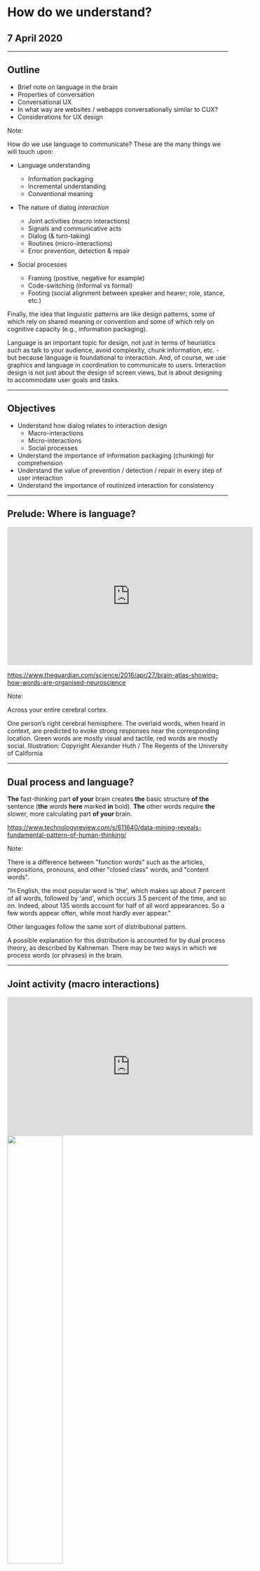 # How do we understand?
## 7 April 2020

---

## Outline

- Brief note on language in the brain
- Properties of conversation
- Conversational UX
- In what way are websites / webapps conversationally similar to CUX?
- Considerations for UX design

Note:

How do we use language to communicate? These are the many things we will touch upon:

- Language understanding
  - Information packaging
  - Incremental understanding
  - Conventional meaning

- The nature of dialog *interaction*
  - Joint activities (macro interactions)
  - Signals and communicative acts
  - Dialog (& turn-taking)
  - Routines (micro-interactions)
  - Error prevention, detection & repair

- Social processes
  - Framing (positive, negative for example)
  - Code-switching (informal vs formal)
  - Footing (social alignment between speaker and hearer; role, stance, etc.)

Finally, the idea that linguistic patterns are like design patterns, some of which rely on shared meaning or convention and some of which rely on cognitive capacity (e.g., information packaging).

Language is an important topic for design, not just in terms of heuristics such as talk to your audience, avoid complexity, chunk information, etc. - but because language is foundational to interaction. And, of course, we use graphics and language in coordination to communicate to users. Interaction design is not just about the design of screen views, but is about designing to accommodate user goals and tasks.

---

## Objectives

- Understand how dialog relates to interaction design
  - Macro-interactions
  - Micro-interactions
  - Social processes
- Understand the importance of information packaging (chunking) for comprehension
- Understand the value of prevention / detection / repair in every step of user interaction
- Understand the importance of routinized interaction for consistency

---

## Prelude: Where is language?

<iframe width="560" height="315" src="https://www.youtube.com/embed/k61nJkx5aDQ" frameborder="0" allow="autoplay; encrypted-media" allowfullscreen></iframe>

https://www.theguardian.com/science/2016/apr/27/brain-atlas-showing-how-words-are-organised-neuroscience

Note:

Across your entire cerebral cortex.

One person’s right cerebral hemisphere. The overlaid words, when heard in context, are predicted to evoke strong responses near the corresponding location. Green words are mostly visual and tactile, red words are mostly social. Illustration: Copyright Alexander Huth / The Regents of the University of California

---

## Dual process and language?

 **The** fast-thinking part **of your** brain creates **the** basic structure **of the** sentence (**the** words **here** marked **in** bold). **The** other words require **the** slower, more calculating part **of your** brain.

https://www.technologyreview.com/s/611640/data-mining-reveals-fundamental-pattern-of-human-thinking/

Note:

There is a difference between "function words" such as the articles, prepositions, pronouns, and other "closed class" words, and "content words".

"In English, the most popular word is 'the', which makes up about 7 percent of all words, followed by 'and', which occurs 3.5 percent of the time, and so on. Indeed, about 135 words account for half of all word appearances. So a few words appear often, while most hardly ever appear."

Other languages follow the same sort of distributional pattern.

A possible explanation for this distribution is accounted for by dual process theory, as described by Kahneman. There may be two ways in which we process words (or phrases) in the brain.

---

## Joint activity (macro interactions)

<iframe width="560" height="315" src="https://www.youtube.com/embed/3YxXsQMAvWg" frameborder="0" allowfullscreen></iframe>

<img src="images/discourse-continuum.png" align="center" width="50%" height="50%">

Note:


We're going to be talking about language, but let's focus in on goals and interaction since this has greater bearing on design than how we process language in the brain.

Here some examples of interaction that involve joint activity: teaching, job interview, game, dinner party, task.

For example, in a store transaction there are typically at least two roles: server and customer. What we communicate during interaction is partly defined by our role and our goals. But people also have their personal identities, beliefs, feelings & desires.

People participate in joint activities to achieve goals.

In most joint activities, people pursue multiple goals - public and private goals. Business goal (transaction), procedural goals (doing this quickly and efficiently), interpersonal goals (remaining polite), private agendas.

Joint activities require coordination. Conventional procedures and language use.

Joint activities are composed of joint actions.
- Greeting
- Request assistance
- Pay for items
- Conclude

Joint actions can be coordinated because they divide into phases: they have identifiable functions and entry/exits.

Phases get coordinated. (Imagine how your actions are coordinated when you are introduced to someone.)

For example, in conversation people take turns. These turns are distinguishable as intonation units. (Even if you can't hear what someone says, you can hear the rise and fall of their voice.) Entries and exits of turns are marked in syntax, morphology and intonation. For example, intonation units begin on a high pitch, drop gradually over the unit, and end with a distinctive fall or rise. They also tend to have a focal accented syllable at or near the end. These patterns are found in all languages. These intonational contours help aid listeners to project exit times more accurately.

Spoken language is highly synchronized. People are surprisingly good at judging entry and exit times, as well as accounting for processing difficulty.

There are boundaries - entries and exits that each participant has to recognize and understand.

People agree on the joint activity, who takes part, what roles they play before committing to the part.

Various dimensions:
- scriptedness (Marriage ceremony versus encounter in a hallway)
- formality (formal meeting, gossip)
- verbalness (phone call, tennis game)
- cooperativeness (restaurant to competitive game)
- governance "side-edness" (greeting a colleague, versus student in a class)

---

### Routinizing UX (micro interactions)

<img src="images/ui-patterns.gif" width="50%" height="50%">

http://ui-patterns.com

Note:

Some words seem to stick together. You seem to remember them together as if they are one object. This makes sense... it's chunking in action. For example,

- "I don't know"

You don't have to parse this to understand what it means. It's been routinized through repeated activation and use. Production and understanding require little cognitive effort.

But such phrases are also subject to priming. You know what to expect!

- "Cat in the ___"

If someone says: "cat in the __", you can fill in the blank. We chunk language into repeatable bits. These bits are linked frames. [Fillmore]

When we learn language, concepts and patterns become entrenched with frequent use.

Priming is also at play. UI components share familiar patterns so that you don't have to think to hard about what they mean.

Interaction design patterns and linguistic patterns share much in common. But while we all know how to use language, it takes specialized training to produce good interaction design patterns.

- Designers don't get continuous feedback of understanding by the user
- Production is not linked to comprehension in a real time feedback loop
- Patterns of behavior may not be aligned with the intended interaction.

Go to Google Images and search on "dialog box". What kind of variability do you see and is any of it confusing?

Easy to break design patterns:

- Information packaging
- Altering labels
- Altering positions of components
- Semantic mis-match between text and button labels
- Multiple choice tasks in a UI component

It's also easy to be complacent about design patterns.

---

## Conversational UX (CUX)

<img src="images/chat-modes.png" align="center" width="100%" height="100%">

Note:

Broadly, there are two sorts of CUX these days. Task-based UX that you might experience using a Voice UI, and a social bot, which are of increasing interest by companies such as Alexa and Siri as tools to engage.

---

## Why is this like human dialog? When is not?

<img src="images/alexa.jpg" align="center" width="70%" height="70%">

Note:

What if one participant of this activity, is not human? Is it dialogue?

This is a human-initiated dialogue activity.

---

## How about this?


<img src="images/iphone.png" align="center" width="30%" height="30%">

Note:

This is also a dialogue activity.

- (Would you) answer a few simple questions.
- If you click "Get Started", this seems to be an acceptance.

The two acts together have the feel of "question-answer".

---

## You design for dialogue interaction!

- You are using language
- The user interacts in turns
- The interaction is cooperative
- ... and more

Note:

Both are human-computer dialogues. Perhaps, you don't think of yourself as designing dialogues yet, but you are!

---

## Can Alexa answer this?

- Q. Who was the first president of the United States?
- A. George Washington.
- Q. When was **he** born?
- ?

https://www.wired.com/story/inside-amazon-alexa-prize/

Note:

Not long ago, the answer was 'no'. Now?

---

## Dialogue is multi-turn

Why don't Siri and Alexa do this (well) yet?
- Contextual expressions: for example, he/she/it, this/that/these..., here/there, yesterday/today...
- Pragmatic interpretation: "what you mean" versus "what you say"
- Error detection and repair

Note:

- You need some sort of context modeling to interpret deictic (e.g., pointing) expressions and those which refer to previous dialogue context (what was said previously).
- You also need some knowledge of the world and the ability to reason.

Only recently, Amazon released a simple dialogue development kit.
https://developer.amazon.com/docs/custom-skills/dialog-interface-reference.html

---

*Humans are inherently wired for conversation -- and conversation is a kind of joint action*

Note: Humans are really good at dialogue. The capacity is built into us. This contrasts from the use of formal or written language which must be explicitly learned.

Okay, so we're wired for conversation. What does this have to do with interaction design and why bother with the theory.

Your understanding of language is largely unconscious, or at least largely automatic. You are highly competent and, in fact, an expert at using language. And when you talk, you don't need to think about how language works. *But when you are designing interactive media, your conscious understanding of communicative processes will help you communicate better.*

An example where this really matters, but is still mostly done poorly: wrong user /password dialogues. While there are a few simple design patterns to draw upon, it's still very common to see this poorly implemented. Another example comes from broken links on the web. We are not computers... a 404 page is virtually meaningless to most users. No doubt you can think of other common examples!

---

## Linguistic patterns are design patterns

<img src="images/conversation.jpg" align="center" width="70%" height="70%">

Note:

Let's turn to the idea of linguistic patterns and how these relate to design patterns.

What are design patterns?

- F2F conversation is the most natural means of interaction
- Until now, we've looked at decision-making as a discrete action, but interaction is continuous. And we've also only considered decision-making from the context of a single person. But conversational acts require interaction and, generally, with more than one person. (An exception to this is self-talk).
- Conversation gives insight into how we organize, or package, information for comprehension, and how we exchange thoughts; we do so for much more than just information exchange.
- Conversations move through time, but there are devices for using the physical and mental environment to make some objects more salient.
- Conversation also gives insight into natural processes in error prevention, detection, and repair
- Finally, we will look at both macro-interactions and micro-interactions. Interaction viewed from both perspectives are important to design.

---

## Social coordination

<img src="images/mirror-neuron.png" align="center" width="70%" height="70%">


*Empathy is the basis for social connection and cooperation*

Note:

There is a link between empathy & cooperation.

Monkeys and people have neural systems in the pre-motor cortex to coordinate complex actions. When you perform an action certain neurons fire; the same neurons fire when you see someone perform an action. Neural connections to the parietal cortex, which integrates sensory information, are tuned when you do something or see someone do something.

Unsurprisingly, this pathway is also linked to your emotional system. If you see someone happy, you feel happiness. This is the basis of empathy. Empathy is the basis of social connection. How you are brought up matters? What you experience gets strengthened.

Early learning is important - half of neural connections die off by the age of 5.

People are inherently cooperative. And this is built into how we do everything, include communicate.

Points from another great talk from George Lakoff
https://www.youtube.com/watch?v=T46bSyh0xc0

---

## Participant framework (roles)

<img src="images/participant-framework.png" align="center" width="70%" height="70%">

[Goffman regions and audience segregation](https://youtu.be/OcFgCudciss?list=PLAZgQtqtqwF05EJW0CG3rMsE8jJrmA7BM)

*We design for an audience - audiences are imagined recipients*

Note:

Imagine from this diagram, that participants are in visual & aural range. They are also "bonified participants" (ratified) or not (e.g., by-standers).

"Side participants and overhearers help shape how speakers and addressees act toward each other. They also represent different ways of listening and understanding" (Clark)

Situations and activities are social. We use signals to convey shifts.

Evidence of structural significance of the social situation:

  - response cries (e.g., "ouch!")
  - collusion / byplay (between subset of participants)/ crossplay (participants and bystanders)
  - changed language in deference to bystanders

Moving beyond conversational interaction, there are
different sorts of talk (in different production formats): for example, political addresses, monologues (videoblog), panel discussions.

*Audiences are imagined recipients.*

---

## Framing (and metaphor)

<iframe width="560" height="315" src="https://www.youtube.com/watch?v=S_CWBjyIERY" frameborder="0" allow="autoplay; encrypted-media" allowfullscreen></iframe>

---

## Footing

<iframe width="560" height="315" src="https://youtu.be/l2bj-zt9Qgo" frameborder="0" allow="autoplay; encrypted-media" allowfullscreen></iframe>

---

## Framing information in digital media

<img src="images/sponsored-ads.png" align="center" width="70%" height="70%">

http://www.businessinsider.com/how-deceptive-sponsored-news-articles-could-be-undermining-trusted-news-brands-even-with-a-disclosure-message-2016-3

Example of [sponsored article](http://paidpost.nytimes.com/netflix/women-inmates-separate-but-not-equal.html?_r=0) on NYT

Note:

What is framing? When you take a picture, you frame the perspective that you'd like your audience to view. Similarly, information can be framed in much the same manner.

A study by Wojdynski and Evans found that 60% did not notice the sponsor disclosure label placed at the top of a sponsored ad.

"It also showed that readers are seven times more likely to recognize the labels that use some form of the words "advertising" or “sponsored,” than those which use more vague phrases like “brand voice” or “presented by.” Overall, only 20% of people in the study were aware that they were reading advertising, rather than objective, editorial content."

Why didn't they notice?

We are very skilled at perceiving and adjusting to footing changes in dialogue. So skilled, we may not consciously recognize transitions.

When Sociologist Irving Goffman talks about "footing", he means something along the lines of change in conversation alighment; basically, he means framing.

As with joint activities, you can think of frames as structural units and footing as pertaining to roles within the participant framework.

---

## Code-switching
### What's up with that white voice?

<iframe width="560" height="315" src="https://www.youtube.com/embed/PY9RQFX28j0" frameborder="0" allow="autoplay; encrypted-media" allowfullscreen></iframe>

https://www.washingtonpost.com/lifestyle/style/whats-up-with-that-white-voice-the-tricky-art-of-linguistic-code-switching/2018/07/06/f083e34e-8044-11e8-bb6b-c1cb691f1402_story.html?utm_term=.5557d5e0e098

Note:

Code switching (for example, shifting between formal and informal registers) is a persistent feature of talk - though, we are most likely to change footing during certain (predictable) points during interaction: at structural junctures.

"Unconsciously or not, people code-switch to present what they believe (or are told) is a more favorable version of themselves — an instinct often heightened when interactions are conducted over the phone."

---

<img src="images/footing.jpg" align="center" width="70%" height="70%">


Note:

Footing is essentially -- social alignment in dialog interaction. Journalists very frequently change stance during interviews. From one moment to the next, they may be moving between speaking as themselves or quoting someone else.

In this slide presentation from IA Summit 2010, the author notes a problem when a user attempts to this in Twitter. There are some mechanism to support footing changes in Twitter (for example RT), but there is confusion in this interaction because it wasn't clear that Nedaagain was simply translating others.

Changes of footing include the following:

- small talk to initiate and terminate a transaction
- enter into the business part of a conversation
- changes signaled by who is addressed, posture, dialect, etc.
- From Gumperz 1976
  1. direct or reported speech
  2. selection of recipient
  3. interjections
  4. repetitions
  5. personal directness or involvement
  6. new and old information
  7. emphasis
  8. separation of topic and subject
  9. discourse type, e.g. , lecture and discussion

Change in footing is a change in social alignment - a change in our frame or stance - and this is reflected in how we both produce and comprehend language.

We can enact/mock someone else (as an actor). And, in fact, plays are embedded social scenes where this happens.

Imagine you are on the phone with a friend. Your friend yells, "Stop it!"

Language is understood with the context of frames. Not just the meaning, but from perspectives.

---

## Can you spot footing changes?

<iframe width="560" height="315" src="https://www.youtube.com/embed/gO-xmi1JgnE?start=0&end=60" frameborder="0" allowfullscreen></iframe>

Watch the first minute? What did you see?

Note:

"what's up man -- I kee -

how can I help you today"?
(overlapping) "hey"

"uh.. see what you guys have here"

*visual search*
(self) "smoothies"

*move back to counter*
alright... I'm going to go with a water and three cookies
alright.
so its gonna be a dollar, and a dollar 25, a dollar 50, and a dollar 75 (note gesture timing; and note that its obvious who is to pay)
alright.
here's this.
alright sweet.

break -- so what you do in a situation like this.

For example, someone telling a story in layer one may break out of the story to take a break or clear her voice. Layer two represents a meta-level above the story. And there can be more layers.

---

## Timing actions

<iframe width="560" height="315" src="https://www.youtube.com/embed/CHp639vhUJg" frameborder="0" allow="accelerometer; autoplay; encrypted-media; gyroscope; picture-in-picture" allowfullscreen></iframe>

Note:

Most actions aren't sequential but over-lapping in time. They may not be so discrete but continuous, as well. Timing is important to understanding meaning -- not just the sequence.

Clerk: I'll be right there.
You: Okay.

Immediate response versus delayed response? (Remember the importance of the long delay from Elizabeth Stokoe's talk. Seconds were forever!) A delayed response might indicate reluctance or disagreement.

---

## Synchrony and sequences

- Question | Answer
- Greeting | Greeting
- Invitation | (non) Acceptance
- Offer | (non) Acceptance
- Complaint | Apology / Denial
- Summons | Response
- Assertion | Assent
- Request | Acceptance
- Promise | Acknowledgement
- Thanks | Acknowledgement
- Goodbye | Goodbye

Note:

Exchanges generally accomplished in phases: presentation and acceptance.

These sequences are called adjacency pairs - two ordered utterances by different speakers. The form of the second depends on the form of the first.

Sometimes there is a pre-sequence - set up for a joint action. For example, taking a step forward before offering a hand.

We also have mechanism for signaling shifts. A
"discourse marker" can signal change in topics, change of footing, difference of opinion, digression, etc.

"Oh, there's something I wanted to ask you"
"So..." (discourse marker)

Because conversational speech is so highly coordinated and works incrementally, we have a sophisticated ability to detect errors and repair them. One thing we do unconsciously is look for positive evidence of understanding.

1. Assertions of understanding (could include backchannel response - uh-huh, m, I see, nod)
2. Presupposition of understanding - speaker A continues speaking.
3. Displays of understanding - B displays understanding
4. Exemplification of understanding - paraphrase, iconic gesture, etc.

There is synchrony between speakers and also among speakers and listeners. Onset of gestures timed with prosodic rhythm of speech. Rhythm is crucial for conversation understanding and outcome. Comparable to musical performance.

Pitch is a carrier of non-verbal information (as  is body language) and speakers tend to  synchronize with their conversational partners.

If you are interested in how people coordinate language using speech and gesture, researchers such as Birdwhistle, Kendon and others have studied synchrony and rhythm in conversation. In HCI, these are important areas of study for the development of conversational avatars.

---

## Signals and communicative acts

*"The joint act of one person signaling another and the other recognizing what was meant is called a communicative act."*

<img src="images/live-chat.png" align="right" width="50%" height="50%"/>

Note:

Gaze is a coordinating device that participates in turn-taking. We not only communicate using gestures (e.g., head nod for 'assent', we can coordinate communication via gestures.

([Foulsham & Kingstone, 2005](http://journals.plos.org/plosone/article?id=10.1371/journal.pone.0136905))
]

Word and phrases are linguistic signals. They acquire meaning through convention.

Signals mean something, but they are also coordinating devices. If a server in a restaurant says, "I'll be right there", it's a signal to coordinate our actions.

Eye gaze and body posture can also be used for signaling. These can also be communicative acts.

People generally adhere to a cooperative principle: make your conversational contribution such as required, at the stage at which it occurs, by the accepted purpose or direction of the talk exchange in which you are engaged. This is a complicated way of saying that people generally say something relevant, informative, neither too much or too little, nor in some obscure/ambiguous way unless intended.

"Could you turn up the heat?"
"Yes" (but taken literally rather than as a request)

Linguistic signals also participate in footing changes.

Student training video from earlier:
"Hey man"
"Can I help you"

What are some other ways we might signal in a UI?

---

## Conventions and coordinating devices

<img src="images/tips.jpg" align="left" width="20%" height="20%"/>

<img src="images/cart.png" align="right" width="60%" height="60%"/>

Note:

In conversation, external representations are important. As we orient ourselves in space, objects exist in that same space. Items can be manipulated and exchanged.

Something else we must do when use dialogue is
keep track of our moves and our partner's moves. It's not enough to predict what they will do next. People use coordinating devices to coordinate moves. You could do so by agreement (let's meet at 9). That, in itself is a joint action.

Conventions can also be coordinating devices. Conventions are a group (or community's) solution to a coordination problem. "In North
America, leaving a tip at the table in a restaurant is a solution to the recurrent problem of how to help pay the waiter or waitress." (Clark, pg 70)

---

## "Common ground" and belief updating

<img src="images/common-ground.png" align="left" width="20%" height="20%"/>

<img src="images/Shipping-Time.png" align="right" width="70%" height="70%"/>


Note:

Intrinsically, when you converse with someone, you are updating some notion of common ground. Common ground is cumulative. At each move in a dialogue, CG is updated. And not just shared knowledge. You may also be updating knowledge that is off the record.

Updating common ground:

- Public events so far (if joint activity)
  - What is said (linguistic and other signals)
  - What is talked about (time, place, referents, etc)
  - What is officially on the record (discourse record)
- Private or off record (including prior, shared knowledge/beliefs)

When participants cooperate, they share a mutual expectation or belief about what the other will do.

Common ground is a pre-requisite for coordination. Interlocutors have an awareness of what is salient to the other (or shared salience). If agree to go out to supper together and you are choosing a restaurant, you will consider what you know of your partner. What food they may like, location, etc. You make a choice on what you take to be your partner's and your own common ground.

We synchronize by adding information to commmon ground taking into account mutual salience; we keep track of what we know in common via the conversation as well as shared background knowledge.

This is reflected in the language we use - shared referents.

There are costs to grounding, as well.

- Medium (co-present?)
- Production
- Updating
- Repair

Principle of least collaborative effort: people try to minimize total effort spent on a contribution in both presentation and acceptance phases

Compare language used by air traffic controllers and a casual communication.

---

## Error prevention in dialogue

<iframe width="560" height="315" src="https://www.youtube.com/embed/rXXKn27rQLA?start=0&end=182" frameborder="0" allowfullscreen></iframe>

Note:

Up to 3:02

This is one way to prevent error in speech. If the dialogue is important, and the query / interaction is complex, this is a great solution.

Would this work for spoken systems like Alexa, Google Home, or Siri?

Spoken dialogue requires little training but is technical still very difficult.

It's brittle enough that error detection and repair are essential. Challenges include: speech recognition, variability in speaking style, disfluencies, accents, input channels such as cell phone, VOIP, background noisy environment and overlapping speech, etc.

Two approaches in conjunction:
- Prevention
- Detect error and repair

Discourse processes contribute to both: for example,

Task structure
Gaze
Chunking
Adjacency pairs
Backchanneling
Confirmation

How does Starbucks prevent error?
Starbucks uses a slot-filling technique

Every signal is part of presentation phase of a projected contribution. If there is trouble, a new project is initiated.

Repairs can also be initiated by the original contributor after seeing a mis-understanding in the partner's uptake.

"No, I meant..."

---

## Information packaging

  <iframe width="560" height="315" src="https://www.youtube.com/embed/ZBdQplMyWrs" frameborder="0" allowfullscreen></iframe>

Note:

How large a contribution should the two participants try to complete to minimize joint effort?

Limited by working memory. Depends on skill and purpose.

---

## Summary concepts

- Communication is social
- Think of your communications design from both a macro-interactional and micro-interaction perspective (task/joint action, communicative act)
- Be concerned with information packaging (chunking, salience) for comprehension
- Build in natural error prevention / detection / repair EVERYWHERE there is user interaction
- Support routinized interaction (consistency)

---

*We use the same social / cognitive mechanisms used in conversation for media interaction.*

Note:

"All forms of communication entail design, as the intent of communication is to be understood by others or by one’s self at another time. Communication design, then, is inherently social, because to be understood by another or by self at another time entails fashioning communications to fit the presumed mental states of others or of one’s self at another time." (B. Tversky, 2010, p. 6)

---

## Mirror Neurons

<iframe width="560" height="315" src="https://www.youtube.com/embed/t0pwKzTRG5E" frameborder="0" allowfullscreen></iframe>

---

## References

- Clark, H. H. (1996). Using Language. Cambridge University Press.

- Goffman, E. (1981). Forms of talk. University of Pennsylvania Press.

- Searle, J. R. (1969). Speech Acts. Cambridge University Press.

- Tversky, B. (2010). Visualizing thought. Topics in Cognitive Science, 3(3), 499–535.

Note:

<!--
Material that has been removed:

## Action ladders

<img src="images/action-ladder.png" align="center" width="70%" height="70%">

Note:

To succeed in joint projects (level 4), A & B need to ground what is taken to mean for B and to do that (level 3), they need to ground what A is presenting to B (level 2) and to do that they need to ground what behavior A is executing for B (level 1). Inference chain.

Principle of closure: Agents performing an action require evidence, sufficient for current purposes, that they have succeeded in performing it.

Imagine you press the button on an elevator and see no light. Do you wait and expect that it is coming? You are looking for evidence that your action had some sort of effect.

Principle of least effort: All things being equal, agents try to minimize their effort in doing what they intend to do.

---

## Speech Acts

<img src="images/speech-acts.png" align="center" width="70%" height="70%">

Note:

When you say something, you may mean more than what you say.

Utterances in conversation contain not only explicit meaning-based content but carry what is known as illocutionary force (John Searle). This force has something to do with intent; it performs a sort of action -- and sets up expectations in the minds of hearers.

For example,

a directive: Shut the window.
a question: Why here?
a declaration: The rain has started.
a promise: The job will be done by three o'clock.

Cues to the intentional force of an utterance might be the presence of specific words, but could also be communicated by tone, loudness, rhythm, etc.

This is something challenging to do in text chat -- hence the popularity of emoticons and the reason people react to the marked use of all caps, punctuation, and other uses of text to convey intent and feeling.

There are various ways a designer uses acts to acknowledge, inform, respond, query etc. They can be used to change the state of belief and, therefore, update common ground.

---

## Indexicality

<img src="images/banner-ad.png" align="center" width="70%" height="70%;">


Image credit: McGlaughlin, F. (2011, December). Banner Ad Design. In Marketingexperiments.com (pp. 1–40).

Note:

Indexicality or deixis - "I". Or even, "I'm speechless" pointing to oneself from outside of oneself.

Deixis refers to indexical behaviors - those that point to something or some state of affairs: attention, person, time, place or physical object, event, description, attitude, social identity, curses, expletives, etc.

"I don't give a damn" - referencing Gone with the Wind.

- Icons - signify through visual representation
- Index - sign linked to its object by a relation (button, back and forward arrows)
- Symbol - represents an object by convention

Back to our paid, sponsored content example:

"Many readers who notice the disclosure label are unaware that it is linked to the content of the article, thinking instead that they are looking at an unconventionally-placed banner ad, Wojdynski told Business Insider."

This level of ambiguity could have consequences on trust of producers.


---

## Multimodality

<img src="images/prediction-multimodal.jpg" align="center" width="50%" height="50%">

Image from: http://groups.csail.mit.edu/vision/vip/lmorency.html

Note:

If we process multiple streams of perceptual information in parallel, what is context?

- We know knowledge, emotion, etc. have an effect on visual perception. What about speech (or language)? Since there is some interaction between channels, there is improved efficiency when combining complementary information across channels. Interpretation is continuous and incremental.

- Does the converse hold? Does visual perception constrain real-time spoken language comprehension? (Yes! Via deixis, for example.)

-->
---
